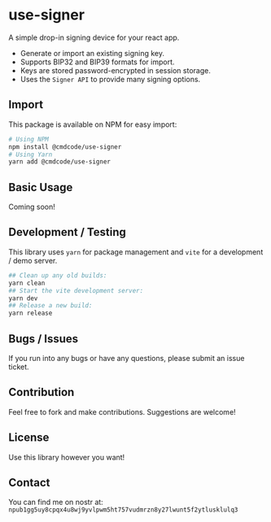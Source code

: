# use-signer

A simple drop-in signing device for your react app.

- Generate or import an existing signing key.
- Supports BIP32 and BIP39 formats for import.
- Keys are stored password-encrypted in session storage.
- Uses the `Signer API` to provide many signing options.

## Import

This package is available on NPM for easy import:

```bash
# Using NPM
npm install @cmdcode/use-signer
# Using Yarn
yarn add @cmdcode/use-signer
```

## Basic Usage

Coming soon!

## Development / Testing

This library uses `yarn` for package management and `vite` for a development / demo server.

```bash
## Clean up any old builds:
yarn clean
## Start the vite development server:
yarn dev
## Release a new build:
yarn release
```

## Bugs / Issues

If you run into any bugs or have any questions, please submit an issue ticket.

## Contribution

Feel free to fork and make contributions. Suggestions are welcome!

## License

Use this library however you want!

## Contact

You can find me on nostr at: `npub1gg5uy8cpqx4u8wj9yvlpwm5ht757vudmrzn8y27lwunt5f2ytlusklulq3`
